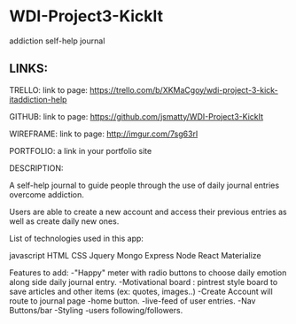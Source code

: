 # WDI-Project3-KickIt
addiction self-help journal

LINKS:
------

TRELLO: link to page: https://trello.com/b/XKMaCgoy/wdi-project-3-kick-itaddiction-help

GITHUB: link to page: https://github.com/jsmatty/WDI-Project3-KickIt

WIREFRAME: link to page: http://imgur.com/7sg63rl

PORTFOLIO: a link in your portfolio site


DESCRIPTION:

A self-help journal to guide people through the use of daily journal entries overcome addiction. 

Users are able to create a new account and access their previous entries as well as create daily new ones.



List of technologies used in this app:

javascript
HTML
CSS
Jquery
Mongo
Express
Node
React 
Materialize


Features to add:
-"Happy" meter with radio buttons to choose daily emotion along side daily journal entry.
-Motivational board : pintrest style board to save articles and other items (ex: quotes, images..)
-Create Account will route to journal page
-home button.
-live-feed of user entries.
-Nav Buttons/bar
-Styling
-users following/followers.



